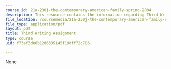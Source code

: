 ```yaml
---
course_id: 21a-230j-the-contemporary-american-family-spring-2004
description: This resource contains the information regarding Third Writing Assignment.
file_location: /coursemedia/21a-230j-the-contemporary-american-family-spring-2004/f73af3de0b12d6335145f19dff72c786_MIT21A_230JS04_third_write.pdf
file_type: application/pdf
layout: pdf
title: Third Writing Assignment
type: course
uid: f73af3de0b12d6335145f19dff72c786

---
```

None